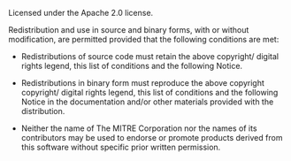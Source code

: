 
Licensed under the Apache 2.0 license.

Redistribution and use in source and binary forms, with or without modification,
are permitted provided that the following conditions are met:

* Redistributions of source code must retain the above copyright/ digital rights
 legend, this list of conditions and the following Notice.

* Redistributions in binary form must reproduce the above copyright copyright/
 digital rights legend, this list of conditions and the following Notice in the
 documentation and/or other materials provided with the distribution.

* Neither the name of The MITRE Corporation nor the names of its contributors may
 be used to endorse or promote products derived from this software without
 specific prior written permission.
